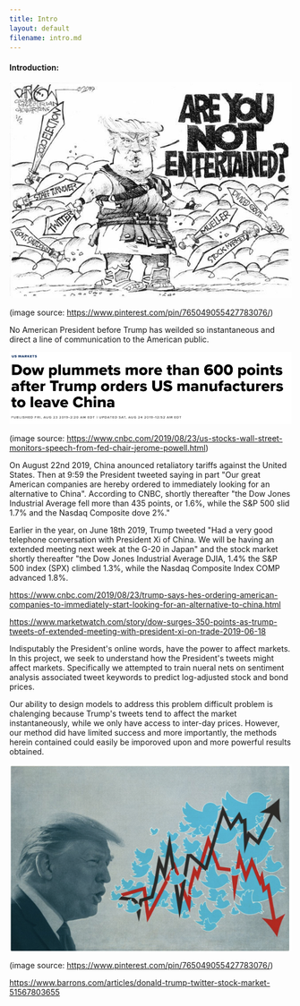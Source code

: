 ```yaml
---
title: Intro 
layout: default
filename: intro.md
--- 
```


#### Introduction: 

 ![](stocks/Tent.jpg)
 
 (image source: https://www.pinterest.com/pin/765049055427783076/)

No American President before Trump has weilded so instantaneous and direct a line of communication to the American public.

 ![](stocks/p3.png)
 
 (image source: https://www.cnbc.com/2019/08/23/us-stocks-wall-street-monitors-speech-from-fed-chair-jerome-powell.html)

On August 22nd 2019, China anounced retaliatory tariffs against the United States. Then at 9:59 the President tweeted saying in part "Our great American companies are hereby ordered to immediately looking for an alternative to China". According to CNBC, shortly thereafter "the Dow Jones Industrial Average fell more than 435 points, or 1.6%, while the S&P 500 slid 1.7% and the Nasdaq Composite dove 2%."

Earlier in the year, on June 18th 2019, Trump tweeted "Had a very good telephone conversation with President Xi of China. We will be having an extended meeting next week at the G-20 in Japan" and the stock market shortly thereafter "the Dow Jones Industrial Average DJIA,  1.4% the S&P 500 index (SPX) climbed 1.3%, while the Nasdaq Composite Index COMP advanced 1.8%.

https://www.cnbc.com/2019/08/23/trump-says-hes-ordering-american-companies-to-immediately-start-looking-for-an-alternative-to-china.html


https://www.marketwatch.com/story/dow-surges-350-points-as-trump-tweets-of-extended-meeting-with-president-xi-on-trade-2019-06-18

Indisputably the President's online words, have the power to affect markets. In this project, we seek to understand how the President's tweets might affect markets. Specifically we attempted to train nueral nets on sentiment analysis associated tweet keywords to predict log-adjusted stock and bond prices. 

Our ability to design models to address this problem difficult problem is chalenging because Trump's tweets tend to affect the market instantaneously, while we only have access to inter-day prices. However, our method did have limited success and more importantly, the methods herein contained could easily be imporoved upon and more powerful results obtained.




 ![](stocks/p1.png)
 
 (image source: https://www.pinterest.com/pin/765049055427783076/)

https://www.barrons.com/articles/donald-trump-twitter-stock-market-51567803655


